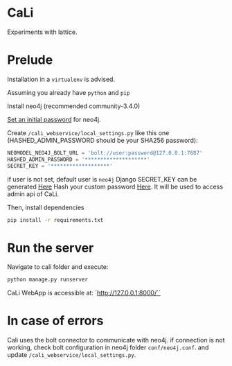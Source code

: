 # CaLi
Experiments with lattice.

# Prelude
Installation in a `virtualenv` is advised.

Assuming you already have `python` and `pip`

Install neo4j (recommended community-3.4.0)

[Set an initial password](https://neo4j.com/docs/operations-manual/current/configuration/set-initial-password/) for neo4j.

Create `/cali_webservice/local_settings.py` like this one (HASHED_ADMIN_PASSWORD should be your SHA256 password):
```python
NEOMODEL_NEO4J_BOLT_URL = 'bolt://user:password@127.0.0.1:7687'
HASHED_ADMIN_PASSWORD = '********************'
SECRET_KEY = '*******************'
```
if user is not set, default user is `neo4j`
Django SECRET_KEY can be generated [Here](https://www.miniwebtool.com/django-secret-key-generator/)
Hash your custom password [Here](https://passwordsgenerator.net/sha256-hash-generator/). It will be used to access admin api of CaLi.

Then, install dependencies

```bash
pip install -r requirements.txt
```

# Run the server
Navigate to cali folder and execute:

```bash
python manage.py runserver
```
CaLi WebApp is accessible at: `http://127.0.0.1:8000/``

# In case of errors

Cali uses the bolt connector to communicate with neo4j.
if connection is not working, check bolt configuration in neo4j folder `conf/neo4j.conf`.
and update `/cali_webservice/local_settings.py`.
